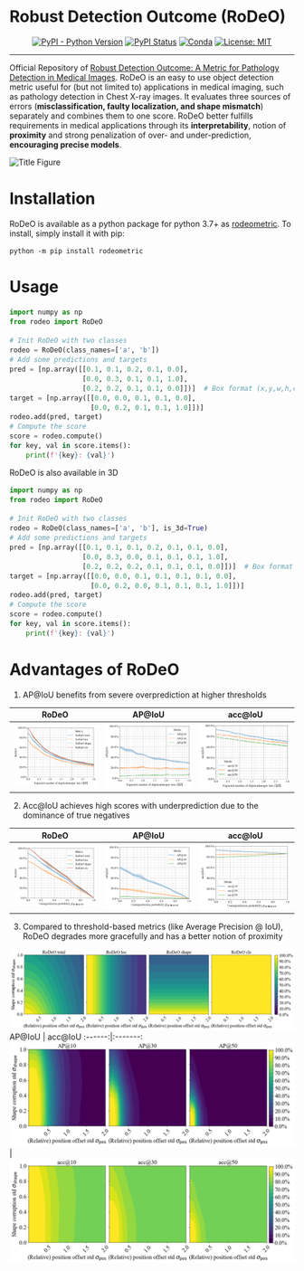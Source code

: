 # Robust Detection Outcome (RoDeO)

<div align="center">

[![PyPI - Python Version](https://img.shields.io/pypi/pyversions/rodeometric)](https://pypi.org/project/rodeometric/)
[![PyPI Status](https://badge.fury.io/py/rodeometric.svg)](https://badge.fury.io/py/rodeometric)
[![Conda](https://img.shields.io/conda/v/conda-forge/rodeometric?label=conda&color=success)](https://anaconda.org/conda-forge/rodeometric)
[![License: MIT](https://img.shields.io/badge/License-MIT-yellow.svg)](https://github.com/FeliMe/RoDeO/blob/main/LICENSE)

</div>

______________________________________________________________________

Official Repository of [Robust Detection Outcome: A Metric for Pathology Detection in Medical Images](https://openreview.net/forum?id=zyiJi4sJ7dZ).
RoDeO is an easy to use object detection metric useful for (but not limited to) applications in medical imaging, such as pathology detection in Chest X-ray images.
It evaluates three sources of errors (**misclassification, faulty localization, and shape mismatch**) separately and combines them to one score.
RoDeO better fulfills requirements in medical applications through its **interpretability**, notion of **proximity** and strong penalization of over- and under-prediction, **encouraging precise models**.

![Title Figure](https://github.com/FeliMe/RoDeO/blob/6eefdc43b62c798f2925aee65876d4eb788c14d3/assets/title_figure.png?raw=true)

# Installation

RoDeO is available as a python package for python 3.7+ as [rodeometric](https://pypi.org/project/rodeometric/). To install, simply install it with pip:
```shell
python -m pip install rodeometric
```

# Usage

```python
import numpy as np
from rodeo import RoDeO

# Init RoDeO with two classes
rodeo = RoDeO(class_names=['a', 'b'])
# Add some predictions and targets
pred = [np.array([[0.1, 0.1, 0.2, 0.1, 0.0],
                  [0.0, 0.3, 0.1, 0.1, 1.0],
                  [0.2, 0.2, 0.1, 0.1, 0.0]])]  # Box format (x,y,w,h,cls)
target = [np.array([[0.0, 0.0, 0.1, 0.1, 0.0],
                    [0.0, 0.2, 0.1, 0.1, 1.0]])]
rodeo.add(pred, target)
# Compute the score
score = rodeo.compute()
for key, val in score.items():
    print(f'{key}: {val}')
```

RoDeO is also available in 3D
```python
import numpy as np
from rodeo import RoDeO

# Init RoDeO with two classes
rodeo = RoDeO(class_names=['a', 'b'], is_3d=True)
# Add some predictions and targets
pred = [np.array([[0.1, 0.1, 0.1, 0.2, 0.1, 0.1, 0.0],
                  [0.0, 0.3, 0.0, 0.1, 0.1, 0.1, 1.0],
                  [0.2, 0.2, 0.2, 0.1, 0.1, 0.1, 0.0]])]  # Box format (x,y,z,w,h,d,cls)
target = [np.array([[0.0, 0.0, 0.1, 0.1, 0.1, 0.1, 0.0],
                    [0.0, 0.2, 0.0, 0.1, 0.1, 0.1, 1.0]])]
rodeo.add(pred, target)
# Compute the score
score = rodeo.compute()
for key, val in score.items():
    print(f'{key}: {val}')
```

# Advantages of RoDeO

1. AP@IoU benefits from severe overprediction at higher thresholds

 RoDeO | AP@IoU | acc@IoU
:-----:|:------:|:-------:
![Overprediction RoDeO](https://github.com/FeliMe/RoDeO/blob/babef650894f8eacc82a2f23ac69997cab13d39d/assets/boxoracle_overperclass_fixedsizesigma_RoDeO.png?raw=true) | ![Overprediction AP@IoU](https://github.com/FeliMe/RoDeO/blob/babef650894f8eacc82a2f23ac69997cab13d39d/assets/boxoracle_overperclass_fixedsizesigma_AP.png?raw=true) | ![Overprediction acc@IoU](https://github.com/FeliMe/RoDeO/blob/babef650894f8eacc82a2f23ac69997cab13d39d/assets/boxoracle_overperclass_fixedsizesigma_acc.png?raw=true)

2. Acc@IoU achieves high scores with underprediction due to the dominance of true negatives

 RoDeO | AP@IoU | acc@IoU
:-----:|:------:|:-------:
![Underprediction RoDeO](https://github.com/FeliMe/RoDeO/blob/babef650894f8eacc82a2f23ac69997cab13d39d/assets/boxoracle_undersample_fixedsizesigma_RoDeO.png?raw=true) | ![Underprediction AP@IoU](https://github.com/FeliMe/RoDeO/blob/babef650894f8eacc82a2f23ac69997cab13d39d/assets/boxoracle_undersample_fixedsizesigma_AP.png?raw=true) | ![Underprediction acc@IoU](https://github.com/FeliMe/RoDeO/blob/babef650894f8eacc82a2f23ac69997cab13d39d/assets/boxoracle_undersample_fixedsizesigma_acc.png?raw=true)

3. Compared to threshold-based metrics (like Average Precision @ IoU), RoDeO degrades more gracefully and has a better notion of proximity

![Localation error RoDeO](https://github.com/FeliMe/RoDeO/blob/babef650894f8eacc82a2f23ac69997cab13d39d/assets/boxoracle_randcorrupt_relpossize_RoDeO.png?raw=true)
 AP@IoU | acc@IoU
:------:|:-------:
![Localation error AP@IoU](https://github.com/FeliMe/RoDeO/blob/babef650894f8eacc82a2f23ac69997cab13d39d/assets/boxoracle_randcorrupt_relpossize_AP.png?raw=true) | ![Localation error acc@IoU](https://github.com/FeliMe/RoDeO/blob/babef650894f8eacc82a2f23ac69997cab13d39d/assets/boxoracle_randcorrupt_relpossize_acc.png?raw=true)

<!-- # Citation
If you use RoDeO in your project, please cite
```
@inproceedings{rodeo-midl2023,
  author    = {Felix Meissen and Philip Müller and Georgios Kaissis and Daniel Rückert},
  title     = {Robust Detection Outcome: A Metric for Pathology Detection in Medical Images.},
  booktitle = {MIDL},
  year      = {2023},
}
``` -->